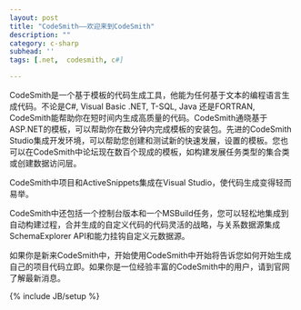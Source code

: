 ```yaml
---
layout: post
title: "CodeSmith——欢迎来到CodeSmith"
description: ""
category: c-sharp
subhead: ''
tags: [.net,  codesmith, c#]

---
```

CodeSmith是一个基于模板的代码生成工具，他能为任何基于文本的编程语言生成代码。不论是C#, Visual Basic .NET, T-SQL, Java 还是FORTRAN, CodeSmith能帮助你在短时间内生成高质量的代码。CodeSmith通晓基于ASP.NET的模板，可以帮助你在数分钟内完成模板的安装包。先进的CodeSmith Studio集成开发环境，可以帮助您创建和测试新的快速发展，设置的模板。您也可以在CodeSmith中论坛现在数百个现成的模板，如构建发展任务类型的集合类或创建数据访问层。

CodeSmith中项目和ActiveSnippets集成在Visual Studio，使代码生成变得轻而易举。

CodeSmith中还包括一个控制台版本和一个MSBuild任务，您可以轻松地集成到自动构建过程，合并生成的自定义代码的代码灵活的战略，与关系数据源集成SchemaExplorer API和能力挂钩自定义元数据源。

如果你是新来CodeSmith中，开始使用CodeSmith中开始将告诉您如何开始生成自己的项目代码立即。如果你是一位经验丰富的CodeSmith中的用户，请到官网了解最新消息。



{% include JB/setup %}
